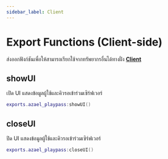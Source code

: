 ```yaml
---
sidebar_label: Client
---
```


# Export Functions (Client-side)

ส่งออกฟังก์ชันเพื่อให้สามารถเรียกใช้จากทรัพยากรอื่นได้ทางฝั่ง [**Client**](https://en.wikipedia.org/wiki/Client%E2%80%93server_model#Client_side)

## showUI

เปิด UI แสดงข้อมูลผู้ใช้และคิวรอเข้าร่วมเซิร์ฟเวอร์

```lua
exports.azael_playpass:showUI()
```

## closeUI

ปิด UI แสดงข้อมูลผู้ใช้และคิวรอเข้าร่วมเซิร์ฟเวอร์

```lua
exports.azael_playpass:closeUI()
```
